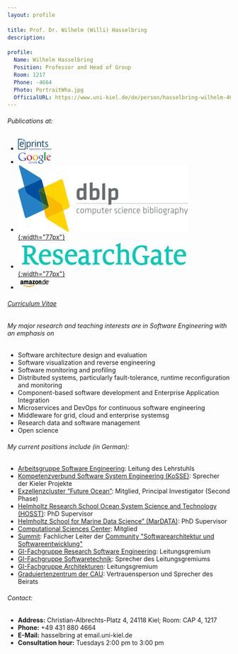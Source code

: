 ```yaml
---
layout: profile

title: Prof. Dr. Wilhelm (Willi) Hasselbring
description:

profile:
  Name: Wilhelm Hasselbring
  Position: Professor and Head of Group
  Room: 1217
  Phone: -4664
  Photo: PortraitWha.jpg
  OfficialURL: https://www.uni-kiel.de/de/person/hasselbring-wilhelm-46807
---
```


###### Publications at:

- [![eprints-logo](/assets/img/Kielprints.png)](http://oceanrep.geomar.de/view/creators/e113d8ed-5863-470e-858a-8d09a9c87aba.date.html)
- [![google-scholar-logo](/assets/img/Google-Scholar.png)](https://scholar.google.de/citations?user=L1C_kM0AAAAJ&hl=de&oi=ao)
- [![uni-trier-logo](/assets/img/uni-trier-logo.png){:width="77px"}](https://dblp.uni-trier.de/pid/h/WilhelmHasselbring.html)
- [![researchgate-logo](/assets/img/ResearchGate.jpg){:width="77px"}](https://www.researchgate.net/profile/Wilhelm_Hasselbring)
- [![amazon-logo](/assets/img/amazon-logo.png)](http://www.amazon.de/exec/obidos/search-handle-url/index=books-de&field-author=Hasselbring,%20Wilhelm/)

###### [Curriculum Vitae](/team/short-curriculum-vitae-of-wilhelm-willi-hasselbring/)

###### My major research and teaching interests are in Software Engineering with an emphasis on

- Software architecture design and evaluation
- Software visualization and reverse engineering
- Software monitoring and profiling
- Distributed systems, particularly fault-tolerance, runtime reconfiguration and monitoring
- Component-based software development and Enterprise Application Integration
- Microservices and DevOps for continuous software engineering
- Middleware for grid, cloud and enterprise systemsg
- Research data and software management
- Open science

###### My current positions include (in German):

- <a href="/" title="Software Engineering Group">Arbeitsgruppe Software Engineering</a>: Leitung des Lehrstuhls
- <a href="http://www.kosse-sh.de">Kompetenzverbund Software System Engineering (KoSSE)</a>: Sprecher der Kieler Projekte
- <a href="http://www.ozean-der-zukunft.de/">Exzellenzcluster “Future Ocean”</a>: Mitglied, Principal Investigator (Second Phase)
- <a href="https://www.geomar.de/karriere-campus/campus/doktorandin/hosst">Helmholtz Research School Ocean System Science and Technology (HOSST)</a>: PhD Supervisor
- <a href="https://www.mardata.de/">Helmholtz School for Marine Data Science” (MarDATA)</a>: PhD Supervisor
- <a href="https://www.csc.uni-kiel.de/">Computational Sciences Center</a>: Mitglied
- <a href="https://summit-community.de/">Summit</a>: Fachlicher Leiter der <a href="https://summit-community.de/veranstaltung/softwarearchitektur-softwareentwicklung/">Community "Softwarearchitektur und Softwareentwicklung"</a>
- <a href="https://fg-rse.gi.de/">GI-Fachgruppe Research Software Engineering</a>: Leitungsgremium
- <a href="https://fg-swt.gi.de/">GI-Fachgruppe Softwaretechnik</a>: Sprecher des Leitungsgremiums
- <a href="https://fg-arc.gi.de/">GI-Fachgruppe Architekturen</a>: Leitungsgremium
- <a href="https://www.graduiertenzentrum.uni-kiel.de/">Graduiertenzentrum der CAU</a>: Vertrauensperson und Sprecher des Beirats

###### Contact:

- **Address:** Christian-Albrechts-Platz 4, 24118 Kiel; Room: CAP 4, 1217
- **Phone:** +49 431 880 4664
- **E-Mail:** hasselbring at email.uni-kiel.de
- **Consultation hour:** Tuesdays 2:00 pm to 3:00 pm
